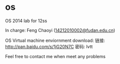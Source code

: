os
==

OS 2014 lab for 12ss

In charge: Feng Chaoyi (14212010002@fudan.edu.cn)


OS Virtual machine enviornment download: 链接: http://pan.baidu.com/s/1jG20N7C 密码: lvtt


Feel free to contact me when meet any problems
